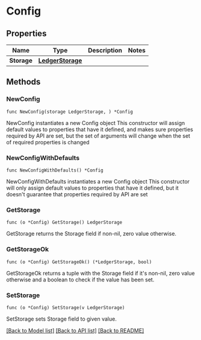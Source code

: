 # Config

## Properties

Name | Type | Description | Notes
------------ | ------------- | ------------- | -------------
**Storage** | [**LedgerStorage**](LedgerStorage.md) |  | 

## Methods

### NewConfig

`func NewConfig(storage LedgerStorage, ) *Config`

NewConfig instantiates a new Config object
This constructor will assign default values to properties that have it defined,
and makes sure properties required by API are set, but the set of arguments
will change when the set of required properties is changed

### NewConfigWithDefaults

`func NewConfigWithDefaults() *Config`

NewConfigWithDefaults instantiates a new Config object
This constructor will only assign default values to properties that have it defined,
but it doesn't guarantee that properties required by API are set

### GetStorage

`func (o *Config) GetStorage() LedgerStorage`

GetStorage returns the Storage field if non-nil, zero value otherwise.

### GetStorageOk

`func (o *Config) GetStorageOk() (*LedgerStorage, bool)`

GetStorageOk returns a tuple with the Storage field if it's non-nil, zero value otherwise
and a boolean to check if the value has been set.

### SetStorage

`func (o *Config) SetStorage(v LedgerStorage)`

SetStorage sets Storage field to given value.



[[Back to Model list]](../README.md#documentation-for-models) [[Back to API list]](../README.md#documentation-for-api-endpoints) [[Back to README]](../README.md)


